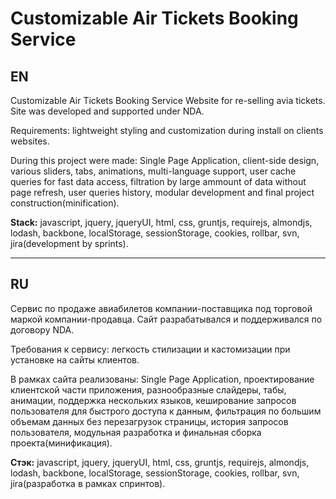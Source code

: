 <h1>Customizable Air Tickets Booking Service</h1>

<h2>EN</h2>

Customizable Air Tickets Booking Service
Website for re-selling avia tickets. Site was developed and supported under NDA.

Requirements: lightweight styling and customization during install on clients websites.

During this project were made: Single Page Application, client-side design, various sliders, tabs, animations, multi-language support, user cache queries  for fast data access, filtration by large ammount of data without page refresh, user queries history, modular development and final project construction(minification).

<strong>Stack:</strong> javascript, jquery, jqueryUI, html, css, gruntjs, requirejs, almondjs, lodash, backbone, localStorage, sessionStorage, cookies, rollbar, svn, jira(development by sprints).

<hr>
<h2>RU</h2>

Сервис по продаже авиабилетов компании-поставщика под торговой маркой компании-продавца. Сайт разрабатывался и поддерживался по договору NDA.

Требования к сервису: легкость стилизации и кастомизации при установке на сайты клиентов.

В рамках сайта реализованы: Single Page Application, проектирование клиентской части приложения, разнообразные слайдеры, табы, анимации, поддержка нескольких языков, кеширование запросов пользователя для быстрого доступа к данным, фильтрация по большим объемам данных без перезагрузок страницы, история запросов пользователя, модульная разработка и финальная сборка проекта(минификация).

<strong>Стэк:</strong> javascript, jquery, jqueryUI, html, css, gruntjs, requirejs, almondjs, lodash, backbone, localStorage, sessionStorage, cookies, rollbar, svn, jira(разработка в рамках спринтов).



